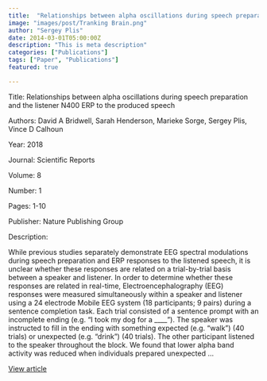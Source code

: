 ```yaml
---
title:  "Relationships between alpha oscillations during speech preparation and the listener N400 ERP to the produced speech"
image: "images/post/Tranking Brain.png"
author: "Sergey Plis"
date: 2014-03-01T05:00:00Z
description: "This is meta description"
categories: ["Publications"]
tags: ["Paper", "Publications"]
featured: true

---
```

Title: Relationships between alpha oscillations during speech preparation and the listener N400 ERP to the produced speech
  
Authors: David A Bridwell, Sarah Henderson, Marieke Sorge, Sergey Plis, Vince D Calhoun
  
Year: 2018
  
Journal: Scientific Reports
  
Volume: 8
  
Number: 1
  
Pages: 1-10
  
Publisher: Nature Publishing Group
  
Description:
  
While previous studies separately demonstrate EEG spectral modulations during speech preparation and ERP responses to the listened speech, it is unclear whether these responses are related on a trial-by-trial basis between a speaker and listener. In order to determine whether these responses are related in real-time, Electroencephalography (EEG) responses were measured simultaneously within a speaker and listener using a 24 electrode Mobile EEG system (18 participants; 9 pairs) during a sentence completion task. Each trial consisted of a sentence prompt with an incomplete ending (e.g. “I took my dog for a ____”). The speaker was instructed to fill in the ending with something expected (e.g. “walk”) (40 trials) or unexpected (e.g. “drink”) (40 trials). The other participant listened to the speaker throughout the block. We found that lower alpha band activity was reduced when individuals prepared unexpected …

  
[View article](https://www.nature.com/articles/s41598-018-31038-9)  
